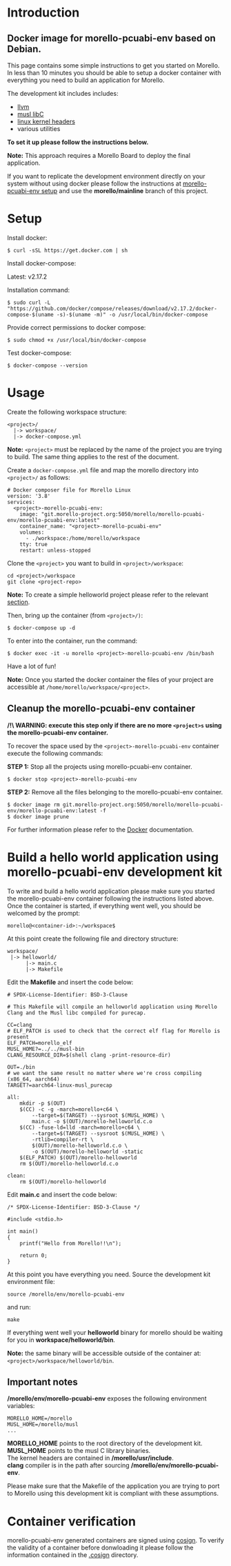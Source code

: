 # Introduction

## Docker image for morello-pcuabi-env based on Debian.

This page contains some simple instructions to get you started on Morello. In less than 10 minutes you should be able to setup a docker container with everything you need to build an application for Morello.

The development kit includes includes:
- [llvm](https://git.morello-project.org/morello/llvm-project-releases)
- [musl libC](https://git.morello-project.org/morello/musl-libc)
- [linux kernel headers](https://git.morello-project.org/morello/morello-linux-headers)
- various utilities

**To set it up please follow the instructions below.**

**Note:** This approach requires a Morello Board to deploy the final application.

If you want to replicate the development environment directly on your system without using docker please follow the instructions at [morello-pcuabi-env setup](docs/MORELLO-PCUABI-ENV.md) and use the **morello/mainline** branch of this project.

# Setup

Install docker:
```
$ curl -sSL https://get.docker.com | sh
```

Install docker-compose:

Latest: v2.17.2

Installation command:
```
$ sudo curl -L "https://github.com/docker/compose/releases/download/v2.17.2/docker-compose-$(uname -s)-$(uname -m)" -o /usr/local/bin/docker-compose
```

Provide correct permissions to docker compose:
```
$ sudo chmod +x /usr/local/bin/docker-compose
```

Test docker-compose:
```
$ docker-compose --version
```

# Usage

Create the following workspace structure:

```
<project>/
  |-> workspace/
  |-> docker-compose.yml
```

**Note:** `<project>` must be replaced by the name of the project you are trying to build. The same thing applies to the rest of the document.  

Create a `docker-compose.yml` file and map the morello directory into `<project>/` as follows:

```
# Docker composer file for Morello Linux
version: '3.8'
services:
  <project>-morello-pcuabi-env:
    image: "git.morello-project.org:5050/morello/morello-pcuabi-env/morello-pcuabi-env:latest"
    container_name: "<project>-morello-pcuabi-env"
    volumes:
      - ./workspace:/home/morello/workspace
    tty: true
    restart: unless-stopped
```

Clone the `<project>` you want to build in `<project>/workspace`:
```
cd <project>/workspace
git clone <project-repo>
```

**Note:** To create a simple helloworld project please refer to the relevant [section](#build-an-hello-world-application-using-morello-pcuabi-env-development-kit).

Then, bring up the container (from `<project>/)`:
```
$ docker-compose up -d
```

To enter into the container, run the command:

```
$ docker exec -it -u morello <project>-morello-pcuabi-env /bin/bash
```

Have a lot of fun!

**Note:** Once you started the docker container the files of your project are accessible at `/home/morello/workspace/<project>`.

## Cleanup the morello-pcuabi-env container

**/!\ WARNING: execute this step only if there are no more `<project>s` using the morello-pcuabi-env container.**

To recover the space used by the `<project>-morello-pcuabi-env` container execute the following commands:

**STEP 1:** Stop all the projects using morello-pcuabi-env container.

```
$ docker stop <project>-morello-pcuabi-env
```

**STEP 2:** Remove all the files belonging to the morello-pcuabi-env container.

```
$ docker image rm git.morello-project.org:5050/morello/morello-pcuabi-env/morello-pcuabi-env:latest -f
$ docker image prune
```

For further information please refer to the [Docker](https://docs.docker.com/) documentation.

# Build a hello world application using morello-pcuabi-env development kit

To write and build a hello world application please make sure you started the morello-pcuabi-env container following the instructions listed above.  
Once the container is started, if everything went well, you should be welcomed by the prompt:
```
morello@<container-id>:~/workspace$
```
At this point create the following file and directory structure:
```
workspace/
 |-> helloworld/
      |-> main.c
      |-> Makefile
```
Edit the **Makefile** and insert the code below:
```
# SPDX-License-Identifier: BSD-3-Clause

# This Makefile will compile an helloworld application using Morello Clang and the Musl libc compiled for purecap.

CC=clang
# ELF_PATCH is used to check that the correct elf flag for Morello is present
ELF_PATCH=morello_elf
MUSL_HOME?=../../musl-bin
CLANG_RESOURCE_DIR=$(shell clang -print-resource-dir)

OUT=./bin
# we want the same result no matter where we're cross compiling (x86_64, aarch64)
TARGET?=aarch64-linux-musl_purecap

all:
	mkdir -p $(OUT)
	$(CC) -c -g -march=morello+c64 \
		--target=$(TARGET) --sysroot $(MUSL_HOME) \
		main.c -o $(OUT)/morello-helloworld.c.o
	$(CC) -fuse-ld=lld -march=morello+c64 \
		--target=$(TARGET) --sysroot $(MUSL_HOME) \
		-rtlib=compiler-rt \
		$(OUT)/morello-helloworld.c.o \
		-o $(OUT)/morello-helloworld -static
	$(ELF_PATCH) $(OUT)/morello-helloworld
	rm $(OUT)/morello-helloworld.c.o

clean:
	rm $(OUT)/morello-helloworld
```
Edit **main.c** and insert the code below:
```
/* SPDX-License-Identifier: BSD-3-Clause */

#include <stdio.h>

int main()
{
	printf("Hello from Morello!!\n");

	return 0;
}
```
At this point you have everything you need. Source the development kit environment file:
```
source /morello/env/morello-pcuabi-env
``` 
and run:
```
make
```
If everything went well your **helloworld** binary for morello should be waiting for you in **workspace/helloworld/bin**.  

**Note:** the same binary will be accessible outside of the container at: `<project>/workspace/helloworld/bin`.  

## Important notes

**/morello/env/morello-pcuabi-env** exposes the following environment variables:
```
MORELLO_HOME=/morello
MUSL_HOME=/morello/musl
...
```
**MORELLO_HOME** points to the root directory of the development kit.  
**MUSL_HOME** points to the musl C library binaries.  
The kernel headers are contained in **/morello/usr/include**.  
**clang** compiler is in the path after sourcing **/morello/env/morello-pcuabi-env**.  
  
Please make sure that the Makefile of the application you are trying to port to Morello using this development kit is compliant with these assumptions.

# Container verification

morello-pcuabi-env generated containers are signed using [cosign](https://github.com/sigstore/cosign). To verify the validity of a container before donwloading it please follow the information contained in the [.cosign](.cosign/README.md) directory.
